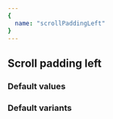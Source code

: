 ```yaml
---
{
  name: "scrollPaddingLeft"
}
---
```


## Scroll padding left

### Default values
<!-- defaults.values.start -->

<!-- defaults.values.end -->


### Default variants
<!-- defaults.variants.start -->

<!-- defaults.variants.end -->
